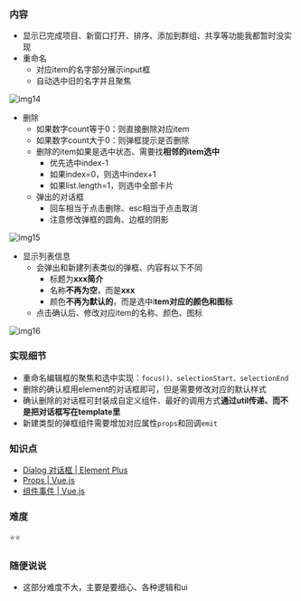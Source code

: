 ### 内容
- 显示已完成项目、新窗口打开、排序、添加到群组、共享等功能我都暂时没实现
- 重命名
  - 对应item的名字部分展示input框
  - 自动选中旧的名字并且聚焦

![img14](https://raw.github.com/nppp1990/easy-todo/master/doc/img/img14.png)
- 删除
  - 如果数字count等于0：则直接删除对应item
  - 如果数字count大于0：则弹框提示是否删除
  - 删除的item如果是选中状态、需要找**相邻的item选中**
    - 优先选中index-1
    - 如果index=0，则选中index+1
    - 如果list.length=1，则选中全部卡片
  - 弹出的对话框
    - 回车相当于点击删除、esc相当于点击取消
    - 注意修改弹框的圆角、边框的阴影

![img15](https://raw.github.com/nppp1990/easy-todo/master/doc/img/img15.png)

- 显示列表信息
  - 会弹出和新建列表类似的弹框、内容有以下不同
    - 标题为**xxx简介**
    - 名称**不再为空**，而是**xxx**
    - 颜色**不再为默认的**，而是选中i**tem对应的颜色和图标**
  - 点击确认后、修改对应item的名称、颜色、图标

![img16](https://raw.github.com/nppp1990/easy-todo/master/doc/img/img16.png)

### 实现细节

- 重命名编辑框的聚焦和选中实现：`focus()、selectionStart、selectionEnd`
- 删除的确认框用element的对话框即可，但是需要修改对应的默认样式
- 确认删除的对话框可封装成自定义组件、最好的调用方式**通过util传递、而不是把对话框写在template里**
- 新建类型的弹框组件需要增加对应属性`props`和回调`emit`

### 知识点

- [Dialog 对话框 | Element Plus](https://element-plus.gitee.io/zh-CN/component/dialog.html)
- [Props | Vue.js](https://cn.vuejs.org/guide/components/props.html)
- [组件事件 | Vue.js](https://cn.vuejs.org/guide/components/events.html)

### 难度

⭐️⭐️

### 随便说说

- 这部分难度不大，主要是要细心、各种逻辑和ui